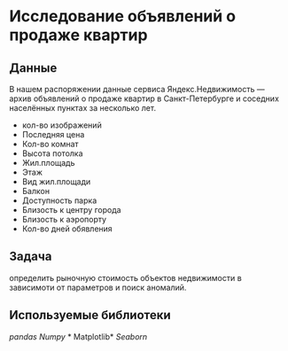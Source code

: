 # Исследование объявлений о продаже квартир


## Данные

В нашем распоряжении данные сервиса Яндекс.Недвижимость — архив объявлений о продаже квартир в Санкт-Петербурге и соседних населённых пунктах за несколько лет.
- кол-во изображений
- Последняя цена
- Кол-во комнат
- Высота потолка
- Жил.площадь
- Этаж
- Вид жил.площади
- Балкон
- Доступность парка
- Близость к центру города
- Близость к аэропорту
- Кол-во дней обявления

## Задача

определить рыночную стоимость объектов недвижимости в зависимоти от параметров и поиск аномалий.

## Используемые библиотеки
*pandas* *Numpy* * Matplotlib* *Seaborn* 

